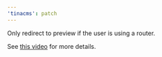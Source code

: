 ```yaml
---
'tinacms': patch
---
```


Only redirect to preview if the user is using a router. 

See [this video](https://www.loom.com/share/69345c21c3f94c57997ac0a19c9768a8) for more details.
